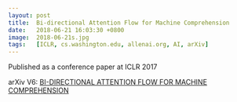 ```yaml
---
layout: post
title:  Bi-directional Attention Flow for Machine Comprehension
date:   2018-06-21 16:03:30 +0800
image:  2018-06-21s.jpg
tags:   [ICLR, cs.washington.edu, allenai.org, AI, arXiv]
---
```

Published as a conference paper at ICLR 2017

arXiv V6: [BI-DIRECTIONAL ATTENTION FLOW FOR MACHINE COMPREHENSION](https://arxiv.org/pdf/1611.01603.pdf)
